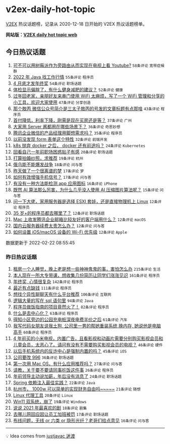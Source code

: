 # v2ex-daily-hot-topic

[V2EX](https://www.v2ex.com/) 热议话题榜，记录从 2020-12-18 日开始的 V2EX 热议话题榜单。

**网站版：[V2EX daily hot topic web](https://boojack.github.io/v2ex-daily-hot-topic-web/)**

## 今日热议话题

<!-- TODAY BEGIN -->

1. [可不可以用树莓派作为旁路由从而实现在电视上看 Youtube?](https://www.v2ex.com/t/835585) `58条评论` `宽带症候群`
1. [2022 年 Java 找工作行情](https://www.v2ex.com/t/835637) `55条评论` `程序员`
1. [4 月底才发年终奖](https://www.v2ex.com/t/835572) `54条评论` `职场话题`
1. [体检显示偏胖了，有什么健身减肥的建议？](https://www.v2ex.com/t/835579) `52条评论` `健康`
1. [过年回老家，亲朋好友来串门使用 WiFi 太麻烦，写了一个 WiFi 管理和分享的小工具，欢迎大家使用](https://www.v2ex.com/t/835565) `47条评论` `分享创造`
1. [那个敖丙 微信公众号简介是三太子敖丙的号发的文章标题有点那啥](https://www.v2ex.com/t/835651) `43条评论` `程序员`
1. [首付降低，利率下降，刚需是现在买房还是等？](https://www.v2ex.com/t/835597) `37条评论` `广州`
1. [大家用 Server 酱都用在哪些场景下？](https://www.v2ex.com/t/835547) `36条评论` `奇思妙想`
1. [腾讯企业微信的产品经理用脚想需求吗？](https://www.v2ex.com/t/835641) `35条评论` `程序员`
1. [以前没发现 form 表单这个特性](https://www.v2ex.com/t/835643) `32条评论` `前端开发`
1. [k8s 抛弃 docker 之后， docker 还有前途吗？](https://www.v2ex.com/t/835619) `24条评论` `Kubernetes`
1. [回看自己一年前职场困惑贴子有感](https://www.v2ex.com/t/835553) `20条评论` `职场话题`
1. [打算拍婚纱照，求推荐](https://www.v2ex.com/t/835642) `19条评论` `杭州`
1. [俄乌能不能爆发战争](https://www.v2ex.com/t/835675) `18条评论` `问与答`
1. [昨天做了一个很离谱的梦](https://www.v2ex.com/t/835550) `17条评论` `梦`
1. [如何有效增强手机信号？](https://www.v2ex.com/t/835546) `17条评论` `问与答`
1. [有没有一种方法能检测 app 应用图标](https://www.v2ex.com/t/835540) `16条评论` `iPhone`
1. [既然 AI 算法那么厉害，为什么几乎没人使用 AI 压缩图片算法呢？](https://www.v2ex.com/t/835621) `15条评论` `问与答`
1. [问一下大佬，家用服务器是选择 ESXI 套娃，还是直接物理机上 Linux](https://www.v2ex.com/t/835688) `12条评论` `程序员`
1. [35 岁+的程序员都去哪里了？](https://www.v2ex.com/t/835685) `12条评论` `职场话题`
1. [Mac 上收发腾讯企业邮箱比较友好的客户端用什么？](https://www.v2ex.com/t/835656) `12条评论` `macOS`
1. [国内云服务器续费太贵怎么办？](https://www.v2ex.com/t/835614) `12条评论` `问与答`
1. [如何设置 iOS/macOS 设备的 Wi-Fi 优先级](https://www.v2ex.com/t/835574) `12条评论` `Apple`

数据更新于 2022-02-22 08:55:45

<!-- TODAY END -->

### 昨日热议话题

<!-- YESTERDAY BEGIN -->

1. [租房一个人睡觉，晚上老是想一些神神鬼鬼的事，害怕怎么办](https://www.v2ex.com/t/835303) `215条评论` `生活`
1. [本人现在一所大专带课，想收集几份简历让同学们涨涨见识](https://www.v2ex.com/t/835286) `161条评论` `程序员`
1. [年终奖, 心情很复杂](https://www.v2ex.com/t/835402) `142条评论` `程序员`
1. [最近有点缺钱](https://www.v2ex.com/t/835314) `111条评论` `程序员`
1. [想找个异性聊聊天有什么平台推荐](https://www.v2ex.com/t/835291) `106条评论` `互联网`
1. [逻辑大量的写在 sql 语句里](https://www.v2ex.com/t/835439) `94条评论` `Java`
1. [程序员做饭指南的项目竟然火了！](https://www.v2ex.com/t/835363) `82条评论` `程序员`
1. [什么是去中心化？](https://www.v2ex.com/t/835289) `63条评论` `程序员`
1. [得知小区旁边的公园充电桩深夜电费半价之后](https://www.v2ex.com/t/835413) `61条评论` `汽车`
1. [我写代码女朋友说我土狗, 公司里一男的帮她重装系统,换内存, 她说他是电脑高手](https://www.v2ex.com/t/835417) `60条评论` `程序员`
1. [4 年前买的小米电视，内置广告，且看影视和动画片需要分别购买影视会员和儿童会员，太恶心了。请问有没有不需要购买影视会员的电视？](https://www.v2ex.com/t/835310) `46条评论` `硬件`
1. [以后手机系统内的反诈中心是强制内置的吗？](https://www.v2ex.com/t/835486) `45条评论` `iOS`
1. [公司要改 996](https://www.v2ex.com/t/835444) `36条评论` `职场话题`
1. [第一次用 Mac OS，有什么应用推荐吗？](https://www.v2ex.com/t/835362) `27条评论` `问与答`
1. [请教，关于要不要请同事吃饭这件事](https://www.v2ex.com/t/835335) `26条评论` `程序员`
1. [年前领导主动说加薪，年后没有消息了](https://www.v2ex.com/t/835338) `24条评论` `职场话题`
1. [Spring 依赖注入最佳实践？](https://www.v2ex.com/t/835484) `22条评论` `Java`
1. [杭州市， 1000w 可以简单的实现财务自由吗~~~~~](https://www.v2ex.com/t/835476) `21条评论` `随想`
1. [Linux 代理工具](https://www.v2ex.com/t/835321) `20条评论` `Linux`
1. [Win11 双系统，崩了](https://www.v2ex.com/t/835345) `19条评论` `Windows`
1. [说说 2021 年最喜欢的剧](https://www.v2ex.com/t/835348) `18条评论` `剧集`
1. [去哪儿网回应因让员工加班被罚](https://www.v2ex.com/t/835391) `17条评论` `职场话题`
1. [布线问题，无线 or 六类 or 隐形光纤？老哥们给点意见](https://www.v2ex.com/t/835510) `16条评论` `问与答`

<!-- YESTERDAY END -->

---

💡 Idea comes from [justjavac 迷渡](https://github.com/justjavac/)
